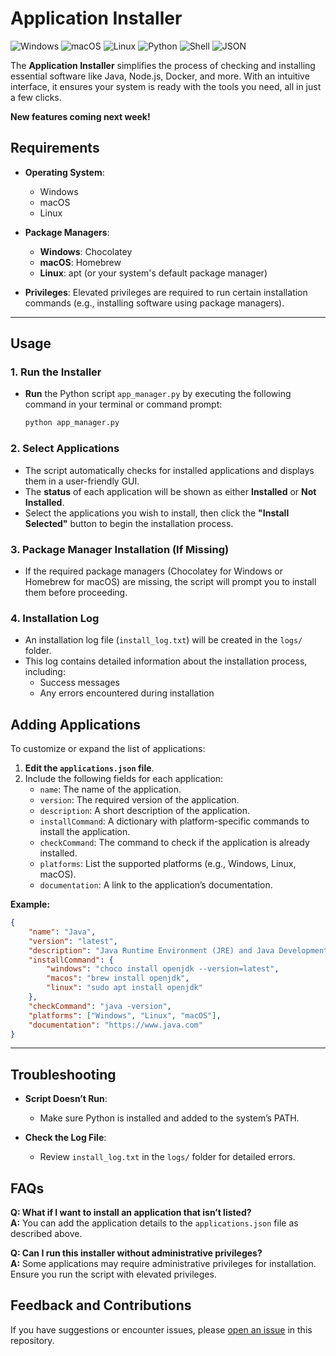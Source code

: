 # Application Installer

![Windows](https://img.shields.io/badge/Windows-11-0078D4?logo=windows&logoColor=white)
![macOS](https://img.shields.io/badge/macOS-15-0078D4?logo=apple&logoColor=white)
![Linux](https://img.shields.io/badge/Linux-22-009639?logo=linux&logoColor=white)
![Python](https://img.shields.io/badge/language-Python-blue?logo=python&logoColor=white)
![Shell](https://img.shields.io/badge/shell-PowerShell-blue?logo=powershell&logoColor=white)
![JSON](https://img.shields.io/badge/format-JSON-lightgray?logo=json&logoColor=white)

The **Application Installer** simplifies the process of checking and installing essential software like Java, Node.js, Docker, and more. With an intuitive interface, it ensures your system is ready with the tools you need, all in just a few clicks.

**New features coming next week!**

## Requirements

- **Operating System**: 
  - Windows
  - macOS
  - Linux

- **Package Managers**:
  - **Windows**: Chocolatey
  - **macOS**: Homebrew
  - **Linux**: apt (or your system's default package manager)

- **Privileges**: Elevated privileges are required to run certain installation commands (e.g., installing software using package managers).

---

## Usage

### 1. Run the Installer

- **Run** the Python script `app_manager.py` by executing the following command in your terminal or command prompt:
  
  ```bash
  python app_manager.py

### 2. Select Applications

- The script automatically checks for installed applications and displays them in a user-friendly GUI.
- The **status** of each application will be shown as either **Installed** or **Not Installed**.
- Select the applications you wish to install, then click the **"Install Selected"** button to begin the installation process.

### 3. Package Manager Installation (If Missing)

- If the required package managers (Chocolatey for Windows or Homebrew for macOS) are missing, the script will prompt you to install them before proceeding.

### 4. Installation Log

- An installation log file (`install_log.txt`) will be created in the `logs/` folder.
- This log contains detailed information about the installation process, including:
  - Success messages
  - Any errors encountered during installation

## Adding Applications

To customize or expand the list of applications:

1. **Edit the `applications.json` file**.
2. Include the following fields for each application:
   - `name`: The name of the application.
   - `version`: The required version of the application.
   - `description`: A short description of the application.
   - `installCommand`: A dictionary with platform-specific commands to install the application.
   - `checkCommand`: The command to check if the application is already installed.
   - `platforms`: List the supported platforms (e.g., Windows, Linux, macOS).
   - `documentation`: A link to the application’s documentation.

**Example:**
```json
{
    "name": "Java",
    "version": "latest",
    "description": "Java Runtime Environment (JRE) and Java Development Kit (JDK) for running and developing Java applications.",
    "installCommand": {
        "windows": "choco install openjdk --version=latest",
        "macos": "brew install openjdk",
        "linux": "sudo apt install openjdk"
    },
    "checkCommand": "java -version",
    "platforms": ["Windows", "Linux", "macOS"],
    "documentation": "https://www.java.com"
}
```

---

## Troubleshooting

- **Script Doesn’t Run**:
   - Make sure Python is installed and added to the system’s PATH.

- **Check the Log File**:
   - Review `install_log.txt` in the `logs/` folder for detailed errors.

## FAQs

**Q: What if I want to install an application that isn’t listed?**  
**A:** You can add the application details to the `applications.json` file as described above.

**Q: Can I run this installer without administrative privileges?**  
**A:** Some applications may require administrative privileges for installation. Ensure you run the script with elevated privileges.

## Feedback and Contributions

If you have suggestions or encounter issues, please [open an issue](https://github.com/krishnapilato/portfolio/issues) in this repository.
